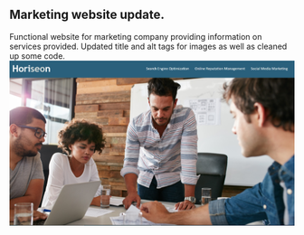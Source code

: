 ## Marketing website update.

Functional website for marketing company providing information on services provided. Updated title and alt tags for images as well as cleaned up some code. 
![Preview](./develop/Preview.jpg)
